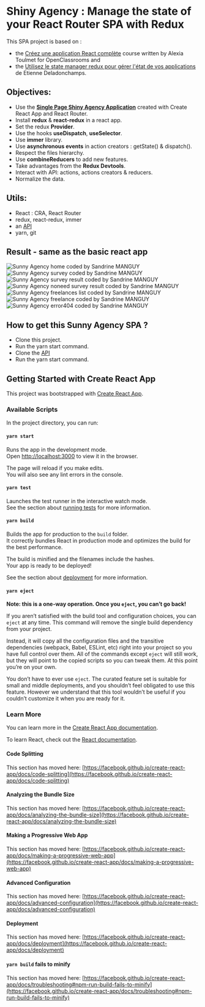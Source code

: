 # Shiny Agency : Manage the state of your React Router SPA with Redux
This SPA project is based on :
* the [Créez une application React complète](https://openclassrooms.com/fr/courses/7150606-creez-une-application-react-complete) course written by Alexia Toulmet for OpenClassrooms and 
* the [Utilisez le state manager redux pour gérer l'état de vos applications](https://openclassrooms.com/fr/courses/7150626-utilisez-le-state-manager-redux-pour-gerer-l-etat-de-vos-applications/7286857-utilisez-combinereducers-pour-faciliter-l-ajout-de-nouvelles-fonctionnalites) de Etienne Deladonchamps.

## Objectives:
* Use the **[Single Page Shiny Agency Application](https://github.com/s-manguy/projects/tree/main/front-end-libraries/oc-05-shiny-agency)** created with Create React App and React Router.
* Install **redux** & **react-redux** in a react app.
* Set the redux **Provider**.
* Use the hooks **useDispatch**, **useSelector**.
* Use **immer** library.
* Use **asynchronous events** in action creators : getState() & dispatch().
* Respect the files hierarchy.
* Use **combineReducers** to add new features.
* Take advantages from the **Redux Devtools**.
* Interact with API: actions, actions creators & reducers.
* Normalize the data.

## Utils:
* React : CRA, React Router
* redux, react-redux, immer
* an [API](https://github.com/OpenClassrooms-Student-Center/7150606-API-React-intermediaire)
* yarn, git

## Result - same as the basic react app 
![Sunny Agency home coded by Sandrine MANGUY](https://github.com/s-manguy/projects/blob/main/front-end-libraries/oc-05-shiny-agency/screenshots/home.jpg) 
![Sunny Agency survey coded by Sandrine MANGUY](https://github.com/s-manguy/projects/blob/main/front-end-libraries/oc-05-shiny-agency/screenshots/survey.jpg)
![Sunny Agency survey result coded by Sandrine MANGUY](https://github.com/s-manguy/projects/blob/main/front-end-libraries/oc-05-shiny-agency/screenshots/result.jpg)  
![Sunny Agency noneed survey result coded by Sandrine MANGUY](https://github.com/s-manguy/projects/blob/main/front-end-libraries/oc-05-shiny-agency/screenshots/noneed.jpg)  
![Sunny Agency freelances list coded by Sandrine MANGUY](https://github.com/s-manguy/projects/blob/main/front-end-libraries/oc-05-shiny-agency/screenshots/list.jpg)  
![Sunny Agency freelance coded by Sandrine MANGUY](https://github.com/s-manguy/projects/blob/main/front-end-libraries/oc-05-shiny-agency/screenshots/item.jpg)  
![Sunny Agency error404 coded by Sandrine MANGUY](https://github.com/s-manguy/projects/blob/main/front-end-libraries/oc-05-shiny-agency/screenshots/error404.jpg)  

## How to get this Sunny Agency SPA ?
* Clone this project.
* Run the yarn start command.
* Clone the [API](https://github.com/OpenClassrooms-Student-Center/7150606-API-React-intermediaire)
* Run the yarn start command.


## Getting Started with Create React App

This project was bootstrapped with [Create React App](https://github.com/facebook/create-react-app).

### Available Scripts

In the project directory, you can run:

#### `yarn start`

Runs the app in the development mode.\
Open [http://localhost:3000](http://localhost:3000) to view it in the browser.

The page will reload if you make edits.\
You will also see any lint errors in the console.

#### `yarn test`

Launches the test runner in the interactive watch mode.\
See the section about [running tests](https://facebook.github.io/create-react-app/docs/running-tests) for more information.

#### `yarn build`

Builds the app for production to the `build` folder.\
It correctly bundles React in production mode and optimizes the build for the best performance.

The build is minified and the filenames include the hashes.\
Your app is ready to be deployed!

See the section about [deployment](https://facebook.github.io/create-react-app/docs/deployment) for more information.

#### `yarn eject`

**Note: this is a one-way operation. Once you `eject`, you can’t go back!**

If you aren’t satisfied with the build tool and configuration choices, you can `eject` at any time. This command will remove the single build dependency from your project.

Instead, it will copy all the configuration files and the transitive dependencies (webpack, Babel, ESLint, etc) right into your project so you have full control over them. All of the commands except `eject` will still work, but they will point to the copied scripts so you can tweak them. At this point you’re on your own.

You don’t have to ever use `eject`. The curated feature set is suitable for small and middle deployments, and you shouldn’t feel obligated to use this feature. However we understand that this tool wouldn’t be useful if you couldn’t customize it when you are ready for it.

### Learn More

You can learn more in the [Create React App documentation](https://facebook.github.io/create-react-app/docs/getting-started).

To learn React, check out the [React documentation](https://reactjs.org/).

#### Code Splitting

This section has moved here: [https://facebook.github.io/create-react-app/docs/code-splitting](https://facebook.github.io/create-react-app/docs/code-splitting)

#### Analyzing the Bundle Size

This section has moved here: [https://facebook.github.io/create-react-app/docs/analyzing-the-bundle-size](https://facebook.github.io/create-react-app/docs/analyzing-the-bundle-size)

#### Making a Progressive Web App

This section has moved here: [https://facebook.github.io/create-react-app/docs/making-a-progressive-web-app](https://facebook.github.io/create-react-app/docs/making-a-progressive-web-app)

#### Advanced Configuration

This section has moved here: [https://facebook.github.io/create-react-app/docs/advanced-configuration](https://facebook.github.io/create-react-app/docs/advanced-configuration)

#### Deployment

This section has moved here: [https://facebook.github.io/create-react-app/docs/deployment](https://facebook.github.io/create-react-app/docs/deployment)

#### `yarn build` fails to minify

This section has moved here: [https://facebook.github.io/create-react-app/docs/troubleshooting#npm-run-build-fails-to-minify](https://facebook.github.io/create-react-app/docs/troubleshooting#npm-run-build-fails-to-minify)

